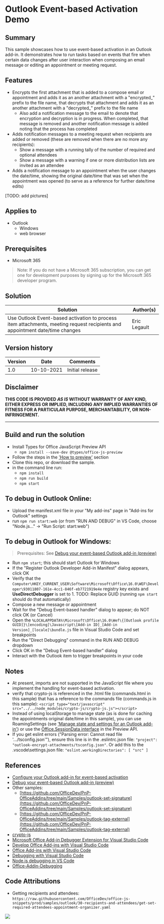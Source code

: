 # Outlook Event-based Activation Demo

## Summary

This sample showcases how to use event-based activation in an Outlook add-in.  It demonstrates how to run tasks based on events that fire when certain data changes after user interaction when composing an email message or editing an appointment or meeting request.

## Features

- Encrypts the first attachment that is added to a compose email or appointment and adds it as an another attachment with a "encrypted_" prefix to the file name, that decrypts that attachment and adds it as an another attachment with a "decrypted_" prefix to the file name
  - Also add a notification message to the email to denote that encryption and decryption is in progress. When completed, that message is removed and another notification message is added noting that the process has completed
- Adds notification messages to a meeting request when recipients are added or removed (these are removed when there are no more any recipients):
  - Show a message with a running tally of the number of required and optional attendees
  - Show a message with a warning if one or more distribution lists are invited as an attendee
- Adds a notification message to an appointment when the user changes the date/time, showing the original date/time that was set when the appointment was opened (to serve as a reference for further date/time edits)

[TODO: add pictures]

## Applies to

- Outlook
  - Windows
  - web browser

## Prerequisites

- Microsoft 365

> Note: If you do not have a Microsoft 365 subscription, you can get one for development purposes by signing up for the Microsoft 365 developer program.

## Solution

| Solution      | Author(s) |
| ------------- | --------- |
| Use Outlook Event-based activation to process item attachments, meeting request recipients and appointment date/time changes | Eric Legault    |

## Version history

| Version | Date                               | Comments        |
| ------- | ---------------------------------- | --------------- |
| 1.0     | 10-10-2021                  | Initial release |

## Disclaimer

**THIS CODE IS PROVIDED *AS IS* WITHOUT WARRANTY OF ANY KIND, EITHER EXPRESS OR IMPLIED, INCLUDING ANY IMPLIED WARRANTIES OF FITNESS FOR A PARTICULAR PURPOSE, MERCHANTABILITY, OR NON-INFRINGEMENT.**

---

## Build and run the solution

- Install Types for Office JavaScript Preview API
  - `npm install --save-dev @types/office-js-preview`
- Follow the steps in the ['How to preview'](https://docs.microsoft.com/en-ca/office/dev/add-ins/reference/objectmodel/preview-requirement-set/outlook-requirement-set-preview) section
- Clone this repo, or download the sample.
- in the command line run:
  - `npm install`
  - `npm run build`
  - `npm start`

## To debug in Outlook Online:

- Upload the manifest.xml file in your "My add-ins" page in "Add-ins for Outlook" settings
- run `npm run start:web` (or from "RUN AND DEBUG" in VS Code, choose "Node.js..." -> "Run Script: start:web")

## To debug in Outlook for Windows:

> Prerequisites: See [Debug your event-based Outlook add-in (preview)](https://docs.microsoft.com/en-ca/office/dev/add-ins/outlook/debug-autolaunch)


- Run `npm start`; this should start Outlook for Windows
- If the "Register Outlook Developer Add-in Manifest" dialog appears, click OK
- Verify that the `Computer\HKEY_CURRENT_USER\Software\Microsoft\Office\16.0\WEF\Developer\93011807-161e-4cc1-846f-eb7721919e4e` registry key exists and **UseDirectDebugger** is set to 1. TODO: Replace GUID (running `npm start` should do that automatically)
- Compose a new message or appointment
- Wait for the "Debug Event-based handler" dialog to appear; do NOT click OK (or Cancel)
- Open the `%LOCALAPPDATA%\Microsoft\Office\16.0\Wef\{[Outlook profile GUID]}\[encoding]\Javascript\[Add-in ID]_[Add-in Version]_[locale]\bundle.js` file in Visual Studio Code and set breakpoints
- Run the "Direct Debugging" command in the RUN AND DEBUG dropdown
- Click OK in the "Debug Event-based handler" dialog
- Interact with the Outlook item to trigger breakpoints in your code

## Notes

- At present, imports are not supported in the JavaScript file where you implement the handling for event-based activation.
- verify that crypto-js is referenced in the .html file (commands.html in this sample) that has a reference to the commands file (commands.js in this sample): `<script type="text/javascript" src="../../node_modules/crypto-js/crypto-js.js"></script>`
- Instead of using localStorage to manage state (as is done for caching the appointments original date/time in this sample), you can use RoamingSettings (see [&#39;Manage state and settings for an Outlook add-in&#39;](https://docs.microsoft.com/en-us/office/dev/add-ins/outlook/manage-state-and-settings-outlook)) or use the [Office.SessionData interface](https://docs.microsoft.com/en-us/javascript/api/outlook/office.sessiondata?view=outlook-js-preview) in the Preview API.
- If you get eslint errors ("Parsing error: Cannot read file '.../tsconfig.json'"), ensure this line is in the .eslintrc.json file: `"project": "outlook-encrypt-attachments/tsconfig.json"`. Or add this to the .vscode\settings.json file: `"eslint.workingDirectories": [ "src" ]`

## References

- [Configure your Outlook add-in for event-based activation](https://docs.microsoft.com/en-ca/office/dev/add-ins/outlook/autolaunch)
- [Debug your event-based Outlook add-in (preview)](https://docs.microsoft.com/en-ca/office/dev/add-ins/outlook/debug-autolaunch)
- Other samples:
  - [https://github.com/OfficeDev/PnP-OfficeAddins/tree/main/Samples/outlook-set-signature](https://github.com/OfficeDev/PnP-OfficeAddins/tree/main/Samples/outlook-set-signature)
  - [https://github.com/OfficeDev/PnP-OfficeAddins/tree/main/Samples/outlook-tag-external](https://github.com/OfficeDev/PnP-OfficeAddins/tree/main/Samples/outlook-tag-external)
- [crypto-js](https://www.npmjs.com/package/crypto-js)
- [Microsoft Office Add-in Debugger Extension for Visual Studio Code](https://docs.microsoft.com/en-us/office/dev/add-ins/testing/debug-with-vs-extension)
- [Develop Office Add-ins with Visual Studio Code](https://docs.microsoft.com/en-us/office/dev/add-ins/develop/develop-add-ins-vscode)
- [Office Add-ins with Visual Studio Code](https://code.visualstudio.com/docs/other/office)
- [Debugging with Visual Studio Code](https://code.visualstudio.com/docs/editor/debugging)
- [Node.js debugging in VS Code](https://code.visualstudio.com/docs/nodejs/nodejs-debugging)
- [Office-Addin-Debugging](https://www.npmjs.com/package/office-addin-debugging)

## Code Attributions

- Getting recipients and attendees: `https://raw.githubusercontent.com/OfficeDev/office-js-snippets/prod/samples/outlook/30-recipients-and-attendees/get-set-required-attendees-appointment-organizer.yaml`

<img src="https://telemetry.sharepointpnp.com/pnp-officeaddins/samples/outlook-attachments-attendees-appointment-dates" />
